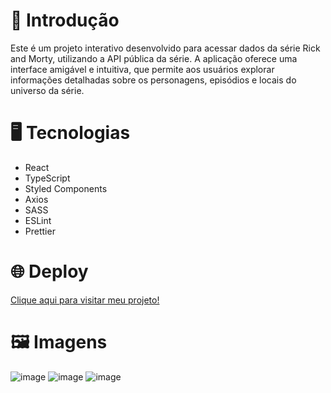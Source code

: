 <h1>📝 Introdução</h1>

<p>Este é um projeto interativo desenvolvido para acessar dados da série Rick and Morty, utilizando a API pública da série. A aplicação oferece uma interface amigável e intuitiva, que permite aos usuários explorar informações detalhadas sobre os personagens, episódios e locais do universo da série.</p>

<h1>🖥️ Tecnologias</h1>

<ul>
  <li>React</li>
  <li>TypeScript</li>
  <li>Styled Components</li>
  <li>Axios</li>
  <li>SASS</li>
  <li>ESLint</li>
  <li>Prettier</li>
</ul>

<h1>🌐 Deploy</h1>
<a href="https://rick-and-morty-alpha-pied.vercel.app">Clique aqui para visitar meu projeto!</a>

<h1>🖼️ Imagens</h1>

![image](https://github.com/user-attachments/assets/2e4fbec6-1ebb-4d03-864e-62b130a3ab4a)
![image](https://github.com/user-attachments/assets/e03694f3-d00e-46b0-b2ca-8e9207c5ee62)
![image](https://github.com/user-attachments/assets/af1f51aa-3b56-45d6-a068-3232ba53cc05)

